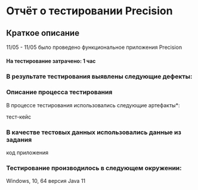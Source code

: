 # Отчёт о тестировании Precision

## Краткое описание
11/05 - 11/05 было проведено функциональное приложения Precision

#### На тестирование затрачено: 1 час

### В результате тестирования выявлены следующие дефекты:



### Описание процесса тестирования
В процессе тестирования использовались следующие артефакты*:

тест-кейс



### В качестве тестовых данных использовались данные из задания

код приложения 

### Тестирование производилось в следующем окружении:

Windows, 10, 64 
версия Java 11 
